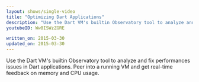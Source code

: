 ```yaml
---
layout: shows/single-video
title: "Optimizing Dart Applications"
description: "Use the Dart VM's builtin Observatory tool to analyze and fix performances issues in Dart applications. Peer into a running VM and get real-time feedback on memory and CPU usage."
youtubeID: Ww8ISWzZGRE

written_on: 2015-03-30
updated_on: 2015-03-30
---
```


Use the Dart VM's builtin Observatory tool to analyze and fix performances issues in Dart applications. Peer into a running VM and get real-time feedback on memory and CPU usage.
